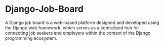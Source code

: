 # Django-Job-Board
A Django job board is a web-based platform designed and developed using the Django web framework, which serves as a centralized hub for connecting job seekers and employers within the context of the Django programming ecosystem. 
